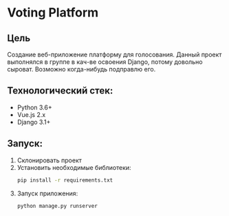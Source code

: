 # Voting Platform

## Цель
Создание веб-приложение платформу для голосования. Данный проект выполнялся в группе в кач-ве освоения Django, потому довольно сыроват. Возможно когда-нибудь подправлю его.

## Технологический стек:
- Python 3.6+
- Vue.js 2.x
- Django 3.1+

## Запуск:
1. Склонировать проект
2. Установить необходимые библиотеки: 
   ``` bash
   pip install -r requirements.txt
   ```
3. Запуск приложения:
    ``` bash
   python manage.py runserver
    ```
